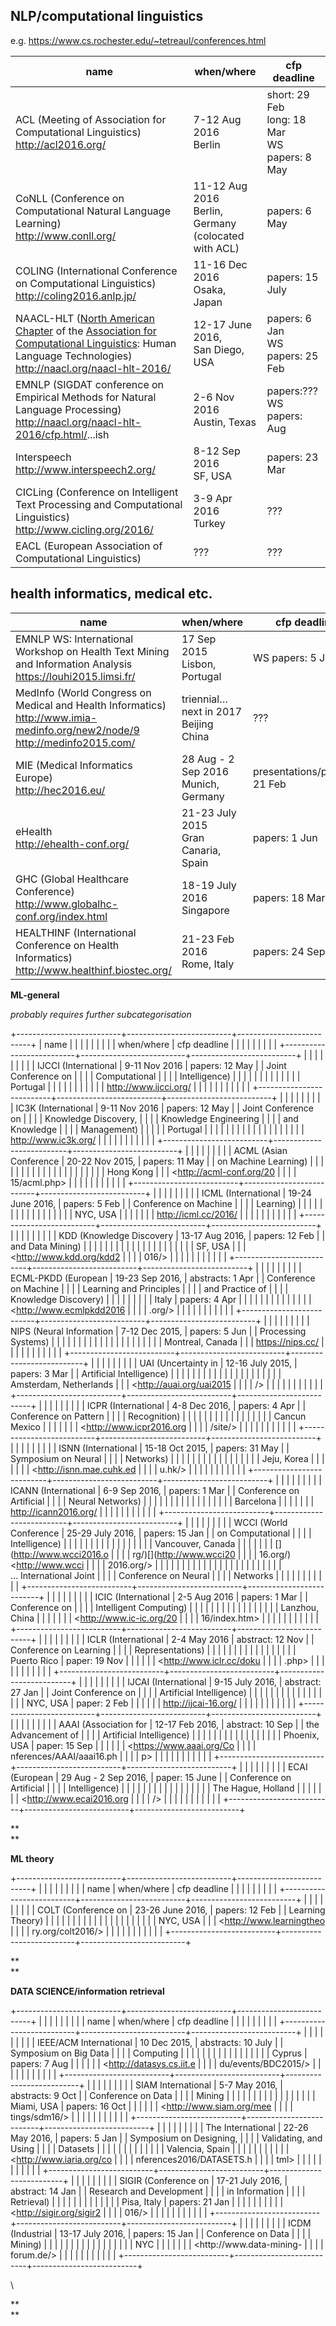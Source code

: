 
## NLP/computational linguistics


e.g. <https://www.cs.rochester.edu/~tetreaul/conferences.html>


| name | when/where | cfp deadline |
|---|---|---|
| ACL (Meeting of Association for Computational Linguistics)<br><http://acl2016.org/>      | 7-12 Aug 2016<br>Berlin            | short: 29 Feb<br>long: 18 Mar<br>WS papers: 8 May   |
| CoNLL (Conference on Computational Natural Language Learning)<br> <http://www.conll.org/>    | 11-12 Aug 2016<br>Berlin, Germany<br>(colocated with ACL)          | papers: 6 May  |
| COLING (International Conference on Computational Linguistics)<br><http://coling2016.anlp.jp/>    | 11-16 Dec 2016<br>Osaka, Japan | papers: 15 July |
| NAACL-HLT ([North American Chapter](http://www.naacl.org) of the [Association for Computational Linguistics](http://www.aclweb.org): Human Language Technologies) <br><http://naacl.org/naacl-hlt-2016/>     | 12-17 June 2016,<br>San Diego, USA | papers: 6 Jan<br>WS papers: 25 Feb |
| EMNLP (SIGDAT conference on Empirical Methods for Natural Language Processing) <br><http://naacl.org/naacl-hlt-2016/cfp.html/>...ish | 2-6 Nov 2016<br>Austin, Texas | papers:???<br>WS papers: Aug |
| Interspeech  <br><http://www.interspeech2.org/>            | 8-12 Sep 2016 <br>SF, USA            | papers: 23 Mar|
| CICLing (Conference on Intelligent Text Processing and Computational Linguistics)<br> <http://www.cicling.org/2016/> | 3-9 Apr 2016<br>Turkey | ??? |
| EACL (European Association of Computational Linguistics) | ??? | ??? |


## health informatics, medical etc.

| name | when/where | cfp deadline |
|---|---|---|
| EMNLP WS: International Workshop on Health Text Mining and Information Analysis<br> <https://louhi2015.limsi.fr/> | 17 Sep 2015<br> Lisbon, Portugal | WS papers: 5 July | 
| MedInfo (World Congress on Medical and Health Informatics)<br> <http://www.imia-medinfo.org/new2/node/9><br> <http://medinfo2015.com/> | triennial… next in 2017<br>Beijing China | ??? |
| MIE (Medical Informatics Europe)<br> <http://hec2016.eu/> | 28 Aug - 2 Sep 2016<br> Munich, Germany | presentations/posters: 21 Feb |
| eHealth<br><http://ehealth-conf.org/> | 21-23 July 2015<br>  Gran Canaria, Spain | papers: 1 Jun
| GHC (Global Healthcare Conference)<br><http://www.globalhc-conf.org/index.html> | 18-19 July 2016<br>Singapore | papers: 18 Mar | 
| HEALTHINF (International Conference on Health Informatics) <br> <http://www.healthinf.biostec.org/> | 21-23 Feb 2016 <br>Rome, Italy | papers: 24 Sep |


**ML-general**





*probably requires further subcategorisation*



+--------------------------+--------------------------+--------------------------+
| name                     |                     |                     |
|                          |                          |                          |
|                          | when/where               | cfp deadline             |
|                          |                          |                          |
|                          |                    |                    |
+--------------------------+--------------------------+--------------------------+
|                     |                     |                     |
|                          |                          |                          |
| IJCCI (International     | 9-11 Nov 2016            | papers: 12 May           |
| Joint Conference on      |                          |                          |
| Computational            |                    |                    |
| Intelligence)            |                          |                          |
|                          |                     |                          |
|                    |                          |                          |
|                          | Portugal                 |                          |
|                     |                          |                          |
|                          |                    |                          |
| <http://www.ijcci.org/>  |                          |                          |
|                          |                          |                          |
|                    |                          |                          |
+--------------------------+--------------------------+--------------------------+
|                     |                     |                     |
|                          |                          |                          |
| IC3K (International      | 9-11 Nov 2016            | papers: 12 May           |
| Joint Conference on      |                          |                          |
| Knowledge Discovery,     |                    |                    |
| Knowledge Engineering    |                          |                          |
| and Knowledge            |                     |                          |
| Management)              |                          |                          |
|                          | Portugal                 |                          |
|                    |                          |                          |
|                          |                    |                          |
|                     |                          |                          |
|                          |                          |                          |
| <http://www.ic3k.org/>   |                          |                          |
|                          |                          |                          |
|                    |                          |                          |
+--------------------------+--------------------------+--------------------------+
|                     |                     |                     |
|                          |                          |                          |
| ACML (Asian Conference   | 20-22 Nov 2015,          | papers: 11 May           |
| on Machine Learning)     |                          |                          |
|                          |                    |                    |
|                    |                          |                          |
|                          |                     |                          |
|                     |                          |                          |
|                          | Hong Kong                |                          |
| <http://acml-conf.org/20 |                          |                          |
| 15/acml.php>             |                    |                          |
|                          |                          |                          |
|                    |                          |                          |
+--------------------------+--------------------------+--------------------------+
|                     |                     |                     |
|                          |                          |                          |
| ICML (International      | 19-24 June 2016,         | papers: 5 Feb            |
| Conference on Machine    |                          |                          |
| Learning)                |                    |                    |
|                          |                          |                          |
|                    |                     |                          |
|                          |                          |                          |
|                     | NYC, USA                 |                          |
|                          |                          |                          |
| <http://icml.cc/2016/>   |                    |                          |
|                          |                          |                          |
|                    |                          |                          |
+--------------------------+--------------------------+--------------------------+
|                     |                     |                     |
|                          |                          |                          |
| KDD (Knowledge Discovery | 13-17 Aug 2016,          | papers: 12 Feb           |
| and Data Mining)         |                          |                          |
|                          |                    |                    |
|                    |                          |                          |
|                          |                     |                          |
|                     |                          |                          |
|                          | SF, USA                  |                          |
| <http://www.kdd.org/kdd2 |                          |                          |
| 016/>                    |                    |                          |
|                          |                          |                          |
|                    |                          |                          |
+--------------------------+--------------------------+--------------------------+
|                     |                     |                     |
|                          |                          |                          |
| ECML-PKDD (European      | 19-23 Sep 2016,          | abstracts: 1 Apr         |
| Conference on Machine    |                          |                          |
| Learning and Principles  |                    |                    |
| and Practice of          |                          |                          |
| Knowledge Discovery)     |                     |                     |
|                          |                          |                          |
|                    | Italy                    | papers: 4 Apr            |
|                          |                          |                          |
|                     |                    |                    |
|                          |                          |                          |
| <http://www.ecmlpkdd2016 |                          |                          |
| .org/>                   |                          |                          |
|                          |                          |                          |
|                    |                          |                          |
+--------------------------+--------------------------+--------------------------+
|                     |                     |                     |
|                          |                          |                          |
| NIPS (Neural Information | 7-12 Dec 2015,           | papers: 5 Jun            |
| Processing Systems)      |                          |                          |
|                          |                    |                    |
|                    |                          |                          |
|                          |                     |                          |
|                     |                          |                          |
|                          | Montreal, Canada         |                          |
| <https://nips.cc/>       |                          |                          |
|                          |                    |                          |
|                    |                          |                          |
+--------------------------+--------------------------+--------------------------+
|                     |                     |                     |
|                          |                          |                          |
| UAI (Uncertainty in      | 12-16 July 2015,         | papers: 3 Mar            |
| Artificial Intelligence) |                          |                          |
|                          |                    |                    |
|                    |                          |                          |
|                          |                     |                          |
|                     |                          |                          |
|                          | Amsterdam, Netherlands   |                          |
| <http://auai.org/uai2015 |                          |                          |
| />                       |                    |                          |
|                          |                          |                          |
|                    |                          |                          |
+--------------------------+--------------------------+--------------------------+
|                     |                     |                     |
|                          |                          |                          |
| ICPR (International      | 4-8 Dec 2016,            | papers: 4 Apr            |
| Conference on Pattern    |                          |                          |
| Recognition)             |                    |                    |
|                          |                          |                          |
|                    |                     |                          |
|                          |                          |                          |
|                     | Cancun Mexico            |                          |
|                          |                          |                          |
| <http://www.icpr2016.org |                    |                          |
| /site/>                  |                          |                          |
|                          |                          |                          |
|                    |                          |                          |
+--------------------------+--------------------------+--------------------------+
|                     |                     |                     |
|                          |                          |                          |
| ISNN (International      | 15-18 Oct 2015,          | papers: 31 May           |
| Symposium on Neural      |                          |                          |
| Networks)                |                    |                    |
|                          |                          |                          |
|                    |                     |                          |
|                          |                          |                          |
|                     | Jeju, Korea              |                          |
|                          |                          |                          |
| <http://isnn.mae.cuhk.ed |                    |                          |
| u.hk/>                   |                          |                          |
|                          |                          |                          |
|                    |                          |                          |
+--------------------------+--------------------------+--------------------------+
|                     |                     |                     |
|                          |                          |                          |
| ICANN (International     | 6-9 Sep 2016,            | papers: 1 Mar            |
| Conference on Artificial |                          |                          |
| Neural Networks)         |                    |                    |
|                          |                          |                          |
|                    |                     |                          |
|                          |                          |                          |
|                     | Barcelona                |                          |
|                          |                          |                          |
| <http://icann2016.org/>  |                    |                          |
|                          |                          |                          |
|                    |                          |                          |
+--------------------------+--------------------------+--------------------------+
|                     |                     |                     |
|                          |                          |                          |
| WCCI (World Conference   | 25-29 July 2016,         | papers: 15 Jan           |
| on Computational         |                          |                          |
| Intelligence)            |                    |                    |
|                          |                          |                          |
|                    |                     |                          |
|                          |                          |                          |
|                     | Vancouver, Canada        |                          |
|                          |                          |                          |
| [](http://www.wcci2016.o |                    |                          |
| rg/)[](http://www.wcci20 |                          |                          |
| 16.org/)<http://www.wcci |                          |                          |
| 2016.org/>               |                          |                          |
|                          |                          |                          |
|                    |                          |                          |
|                          |                          |                          |
|                     |                          |                          |
|                          |                          |                          |
| … International Joint    |                          |                          |
| Conference on Neural     |                          |                          |
| Networks                 |                          |                          |
|                          |                          |                          |
|                    |                          |                          |
+--------------------------+--------------------------+--------------------------+
|                     |                     |                     |
|                          |                          |                          |
| ICIC (International      | 2-5 Aug 2016             | papers: 1 Mar            |
| Conference on            |                          |                          |
| Intelligent Computing)   |                    |                    |
|                          |                          |                          |
|                    |                     |                          |
|                          |                          |                          |
|                     | Lanzhou, China           |                          |
|                          |                          |                          |
| <http://www.ic-ic.org/20 |                    |                          |
| 16/index.htm>            |                          |                          |
|                          |                          |                          |
|                    |                          |                          |
+--------------------------+--------------------------+--------------------------+
|                     |                     |                     |
|                          |                          |                          |
| ICLR (International      | 2-4 May 2016             | abstract: 12 Nov         |
| Conference on Learning   |                          |                          |
| Representations)         |                    |                    |
|                          |                          |                          |
|                    |                     |                     |
|                          |                          |                          |
|                     | Puerto Rico              | paper: 19 Nov            |
|                          |                          |                          |
| <http://www.iclr.cc/doku |                    |                    |
| .php>                    |                          |                          |
|                          |                          |                          |
|                    |                          |                          |
+--------------------------+--------------------------+--------------------------+
|                     |                     |                     |
|                          |                          |                          |
| IJCAI (International     | 9-15 July 2016,          | abstract: 27 Jan         |
| Joint Conference on      |                          |                          |
| Artificial Intelligence) |                    |                    |
|                          |                          |                          |
|                    |                     |                     |
|                          |                          |                          |
|                     | NYC, USA                 | paper: 2 Feb             |
|                          |                          |                          |
| <http://ijcai-16.org/>   |                    |                    |
|                          |                          |                          |
|                    |                          |                          |
+--------------------------+--------------------------+--------------------------+
|                     |                     |                     |
|                          |                          |                          |
| AAAI (Association for    | 12-17 Feb 2016,          | abstract: 10 Sep         |
| the Advancement of       |                          |                          |
| Artificial Intelligence) |                    |                    |
|                          |                          |                          |
|                    |                     |                     |
|                          |                          |                          |
|                     | Phoenix, USA             | paper: 15 Sep            |
|                          |                          |                          |
| <https://www.aaai.org/Co |                    |                    |
| nferences/AAAI/aaai16.ph |                          |                          |
| p>                       |                          |                          |
|                          |                          |                          |
|                    |                          |                          |
+--------------------------+--------------------------+--------------------------+
|                     |                     |                     |
|                          |                          |                          |
| ECAI (European           | 29 Aug - 2 Sep 2016,     | paper: 15 June           |
| Conference on Artificial |                          |                          |
| Intelligence)            |                    |                    |
|                          |                          |                          |
|                    |                     |                          |
|                          |                          |                          |
|                     | The Hague, Holland       |                          |
|                          |                          |                          |
| <http://www.ecai2016.org |                    |                          |
| />                       |                          |                          |
|                          |                          |                          |
|                    |                          |                          |
+--------------------------+--------------------------+--------------------------+



**\
**





**ML theory**



+--------------------------+--------------------------+--------------------------+
|                     |                     |                     |
|                          |                          |                          |
| name                     | when/where               | cfp deadline             |
|                          |                          |                          |
|                    |                    |                    |
+--------------------------+--------------------------+--------------------------+
|                     |                     |                     |
|                          |                          |                          |
| COLT (Conference on      | 23-26 June 2016,         | papers: 12 Feb           |
| Learning Theory)         |                          |                          |
|                          |                    |                    |
|                    |                          |                          |
|                          |                     |                          |
|                     |                          |                          |
|                          | NYC, USA                 |                          |
| <http://www.learningtheo |                          |                          |
| ry.org/colt2016/>        |                    |                          |
|                          |                          |                          |
|                    |                          |                          |
+--------------------------+--------------------------+--------------------------+



**\
**





**DATA SCIENCE/information retrieval**



+--------------------------+--------------------------+--------------------------+
|                     |                     |                     |
|                          |                          |                          |
| name                     | when/where               | cfp deadline             |
|                          |                          |                          |
|                    |                    |                    |
+--------------------------+--------------------------+--------------------------+
|                     |                     |                     |
|                          |                          |                          |
| IEEE/ACM International   | 10 Dec 2015,             | abstracts: 10 July       |
| Symposium on Big Data    |                          |                          |
| Computing                |                    |                    |
|                          |                          |                          |
|                    |                     |                     |
|                          |                          |                          |
|                     | Cyprus                   | papers: 7 Aug            |
|                          |                          |                          |
| <http://datasys.cs.iit.e |                    |                    |
| du/events/BDC2015/>      |                          |                          |
|                          |                          |                          |
|                    |                          |                          |
+--------------------------+--------------------------+--------------------------+
|                     |                     |                     |
|                          |                          |                          |
| SIAM International       | 5-7 May 2016,            | abstracts: 9 Oct         |
| Conference on Data       |                          |                          |
| Mining                   |                    |                    |
|                          |                          |                          |
|                    |                     |                     |
|                          |                          |                          |
|                     | Miami, USA               | papers: 16 Oct           |
|                          |                          |                          |
| <http://www.siam.org/mee |                    |                    |
| tings/sdm16/>            |                          |                          |
|                          |                          |                          |
|                    |                          |                          |
+--------------------------+--------------------------+--------------------------+
|                     |                     |                     |
|                          |                          |                          |
| The International        | 22-26 May 2016,          | papers: 5 Jan            |
| Symposium on Designing,  |                          |                          |
| Validating, and Using    |                    |                    |
| Datasets                 |                          |                          |
|                          |                     |                          |
|                    |                          |                          |
|                          | Valencia, Spain          |                          |
|                     |                          |                          |
|                          |                    |                          |
| <http://www.iaria.org/co |                          |                          |
| nferences2016/DATASETS.h |                          |                          |
| tml>                     |                          |                          |
|                          |                          |                          |
|                    |                          |                          |
+--------------------------+--------------------------+--------------------------+
|                     |                     |                     |
|                          |                          |                          |
| SIGIR (Conference on     | 17-21 July 2016,         | abstract: 14 Jan         |
| Research and Development |                          |                          |
| in Information           |                    |                    |
| Retrieval)               |                          |                          |
|                          |                     |                     |
|                    |                          |                          |
|                          | Pisa, Italy              | papers: 21 Jan           |
|                     |                          |                          |
|                          |                    |                    |
| <http://sigir.org/sigir2 |                          |                          |
| 016/>                    |                          |                          |
|                          |                          |                          |
|                    |                          |                          |
+--------------------------+--------------------------+--------------------------+
|                     |                     |                     |
|                          |                          |                          |
| ICDM (Industrial         | 13-17 July 2016,         | papers: 15 Jan           |
| Conference on Data       |                          |                          |
| Mining)                  |                    |                    |
|                          |                          |                          |
|                    |                     |                          |
|                          |                          |                          |
|                     | NYC                      |                          |
|                          |                          |                          |
| <http://www.data-mining- |                    |                          |
| forum.de/>               |                          |                          |
|                          |                          |                          |
|                    |                          |                          |
+--------------------------+--------------------------+--------------------------+



\





**\
**


